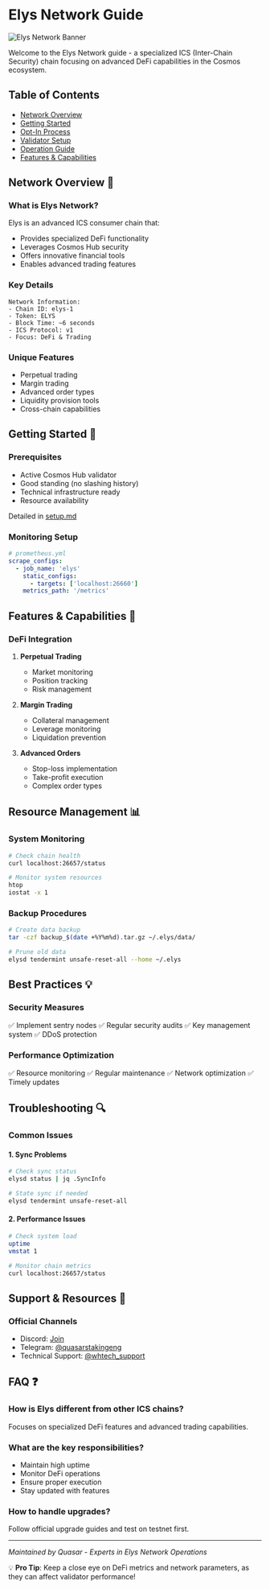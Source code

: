 # Elys Network Guide

![Elys Network Banner](https://quasarstaking.ai/assets/elys-banner.png)

Welcome to the Elys Network guide - a specialized ICS (Inter-Chain Security) chain focusing on advanced DeFi capabilities in the Cosmos ecosystem.

## Table of Contents
- [Network Overview](#network-overview)
- [Getting Started](#getting-started)
- [Opt-In Process](#opt-in-process)
- [Validator Setup](#validator-setup)
- [Operation Guide](#operation-guide)
- [Features & Capabilities](#features--capabilities)

## Network Overview 🌟

### What is Elys Network?
Elys is an advanced ICS consumer chain that:
- Provides specialized DeFi functionality
- Leverages Cosmos Hub security
- Offers innovative financial tools
- Enables advanced trading features

### Key Details
```
Network Information:
- Chain ID: elys-1
- Token: ELYS
- Block Time: ~6 seconds
- ICS Protocol: v1
- Focus: DeFi & Trading
```

### Unique Features
- Perpetual trading
- Margin trading
- Advanced order types
- Liquidity provision tools
- Cross-chain capabilities

## Getting Started 🚀

### Prerequisites
- Active Cosmos Hub validator
- Good standing (no slashing history)
- Technical infrastructure ready
- Resource availability

Detailed in [setup.md](./setup.md)

### Monitoring Setup
```yaml
# prometheus.yml
scrape_configs:
  - job_name: 'elys'
    static_configs:
      - targets: ['localhost:26660']
    metrics_path: '/metrics'
```

## Features & Capabilities 💫

### DeFi Integration
1. **Perpetual Trading**
   - Market monitoring
   - Position tracking
   - Risk management

2. **Margin Trading**
   - Collateral management
   - Leverage monitoring
   - Liquidation prevention

3. **Advanced Orders**
   - Stop-loss implementation
   - Take-profit execution
   - Complex order types

## Resource Management 📊

### System Monitoring
```bash
# Check chain health
curl localhost:26657/status

# Monitor system resources
htop
iostat -x 1
```

### Backup Procedures
```bash
# Create data backup
tar -czf backup_$(date +%Y%m%d).tar.gz ~/.elys/data/

# Prune old data
elysd tendermint unsafe-reset-all --home ~/.elys
```

## Best Practices 💡

### Security Measures
✅ Implement sentry nodes
✅ Regular security audits
✅ Key management system
✅ DDoS protection

### Performance Optimization
✅ Resource monitoring
✅ Regular maintenance
✅ Network optimization
✅ Timely updates

## Troubleshooting 🔍

### Common Issues

#### 1. Sync Problems
```bash
# Check sync status
elysd status | jq .SyncInfo

# State sync if needed
elysd tendermint unsafe-reset-all
```

#### 2. Performance Issues
```bash
# Check system load
uptime
vmstat 1

# Monitor chain metrics
curl localhost:26657/status
```

## Support & Resources 🤝

### Official Channels
- Discord: [Join](https://discord.gg/tZW4xf3c2D)
- Telegram: [@quasarstakingeng](https://t.me/quasarstakingeng)
- Technical Support: [@whtech_support](https://t.me/whtech_support)

## FAQ ❓

### How is Elys different from other ICS chains?
Focuses on specialized DeFi features and advanced trading capabilities.

### What are the key responsibilities?
- Maintain high uptime
- Monitor DeFi operations
- Ensure proper execution
- Stay updated with features

### How to handle upgrades?
Follow official upgrade guides and test on testnet first.

---

*Maintained by Quasar - Experts in Elys Network Operations*

💡 **Pro Tip**: Keep a close eye on DeFi metrics and network parameters, as they can affect validator performance!